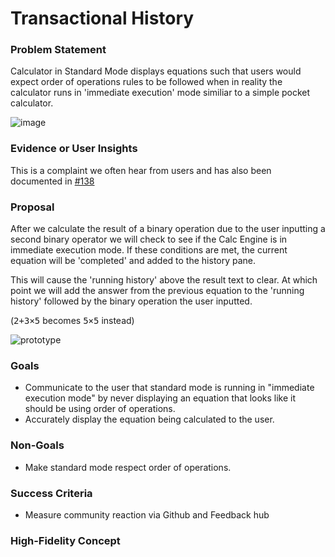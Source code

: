 # Transactional History

### Problem Statement
Calculator in Standard Mode displays equations such that users would expect order of operations rules to be followed when in reality the calculator runs in 'immediate execution' mode similiar to a simple pocket calculator.

![image](https://user-images.githubusercontent.com/6334170/81622207-29e54680-93a5-11ea-8b22-e0f9990f466c.png)

### Evidence or User Insights

This is a complaint we often hear from users and has also been documented in [#138](https://github.com/microsoft/calculator/issues/138)

### Proposal
After we calculate the result of a binary operation due to the user inputting a second binary operator we will check to see if the Calc Engine is in immediate execution mode. If these conditions are met, the current equation will be 'completed' and added to the history pane. 

This will cause the 'running history' above the result text to clear. At which point we will add the answer from the previous equation to the 'running history' followed by the binary operation the user inputted. 

(<kbd>2</kbd><kbd>+</kbd><kbd>3</kbd><kbd>×</kbd><kbd>5</kbd> becomes <kbd>5</kbd><kbd>×</kbd><kbd>5</kbd> instead)

![prototype](https://user-images.githubusercontent.com/6334170/81622529-0cfd4300-93a6-11ea-8fc5-12b730f9bb17.gif)

### Goals

- Communicate to the user that standard mode is running in "immediate execution mode" by never displaying an equation that looks like it should be using order of operations.
- Accurately display the equation being calculated to the user.

### Non-Goals
- Make standard mode respect order of operations.

### Success Criteria
- Measure community reaction via Github and Feedback hub

### High-Fidelity Concept


